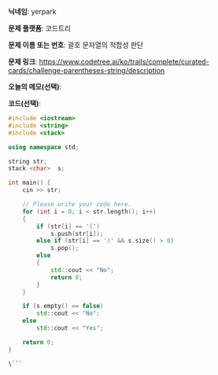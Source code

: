 **닉네임**: yerpark

**문제 플랫폼**: 코드트리

**문제 이름 또는 번호**: 괄호 문자열의 적합성 판단

**문제 링크**: https://www.codetree.ai/ko/trails/complete/curated-cards/challenge-parentheses-string/description

**오늘의 메모(선택)**:

**코드(선택)**:

```c++
#include <iostream>
#include <string>
#include <stack>

using namespace std;

string str;
stack <char>  s;

int main() {
    cin >> str;

    // Please write your code here.
    for (int i = 0; i < str.length(); i++)
    {
        if (str[i] == '(')
            s.push(str[i]);
        else if (str[i] == ')' && s.size() > 0)
            s.pop();
        else
        {
            std::cout << "No";
            return 0;
        }
    }

    if (s.empty() == false)
        std::cout << "No";
    else
        std::cout << "Yes";

    return 0;
}

\```
